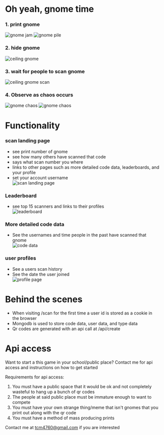 # Oh yeah, gnome time
### 1. print gnome
![gnome jam](https://imgur.com/a2BIAfQ.jpeg)
![gnome pile](https://imgur.com/vxZOcfb.jpeg)
### 2. hide gnome
![ceiling gnome](https://imgur.com/xngWc4Q.jpeg)
### 3. wait for people to scan gnome
![ceiling gnome scan](https://imgur.com/8MruZEz.jpeg)
### 4. Observe as chaos occurs
![gnome chaos](https://imgur.com/GecZK6v.jpeg)
![gnome chaos](https://imgur.com/5tMsuau.jpeg)
# Functionality
### scan landing page
- see print number of gnome
- see how many others have scanned that code
- says what scan number you where
- links to other pages such as more detailed code data, leaderboards, and your profile
- set your account username  
![scan landing page](https://imgur.com/KnAimfV.jpeg)
### Leaderboard
- see top 15 scanners and links to their profiles  
![leaderboard](https://imgur.com/Mf9LWQd.jpeg)
### More detailed code data
- See the usernames and time people in the past have scanned that gnome  
![code data](https://imgur.com/Mb3mxIg.jpeg)
### user profiles
- See a users scan history
- See the date the user joined  
![profile page](https://imgur.com/IWdquMB.jpeg)
# Behind the scenes
- When visiting /scan for the first time a user id is stored as a cookie in the browser
- Mongodb is used to store code data, user data, and type data
- Qr codes are generated with an api call at /api/create
# Api access
Want to start a this game in your school/public place? Contact me for api access and instructions on how to get started

Requirements for api access:
1. You must have a public space that it would be ok and not completely wasteful to hang up a bunch of qr codes
2. The people at said public place must be immature enough to want to compete
3. You must have your own strange thing/meme that isn't gnomes that you print out along with the qr code
4. You must have a method of mass producing prints

Contact me at tcm4760@gmail.com if you are interested
